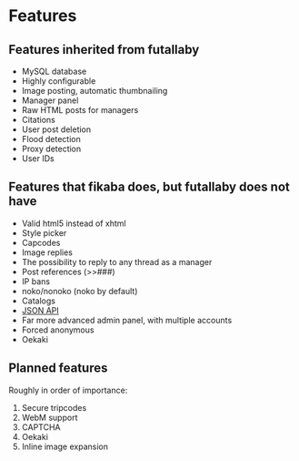 # Features
## Features inherited from futallaby
* MySQL database
* Highly configurable
* Image posting, automatic thumbnailing
* Manager panel
* Raw HTML posts for managers
* Citations
* User post deletion
* Flood detection
* Proxy detection
* User IDs

## Features that fikaba does, but futallaby does not have
* Valid html5 instead of xhtml
* Style picker
* Capcodes
* Image replies
* The possibility to reply to any thread as a manager
* Post references (>>###)
* IP bans
* noko/nonoko (noko by default)
* Catalogs
* [JSON API](https://github.com/knarka/fikaba/blob/master/docs/api.md)
* Far more advanced admin panel, with multiple accounts
* Forced anonymous
* Oekaki

## Planned features
Roughly in order of importance:

1. Secure tripcodes
2. WebM support
3. CAPTCHA
4. Oekaki
5. Inline image expansion
